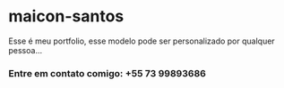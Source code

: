 # maicon-santos
Esse é meu portfolio, esse modelo pode ser personalizado por qualquer pessoa...

### Entre em contato comigo:  +55 73 99893686
